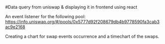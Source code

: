 #Data query from uniswap & displaying it in frontend using react

An event listener for the following pool:
https://info.uniswap.org/#/pools/0x5777d92f208679db4b9778590fa3cab3ac9e2168

Creating a chart for swap events occurrence and a timechart of the swaps.
